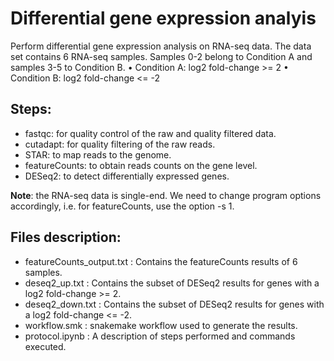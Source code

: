 # Differential gene expression analyis

Perform differential gene expression analysis on RNA-seq data.
The data set contains 6 RNA-seq samples. Samples 0-2 belong to Condition A and samples 3-5 to Condition B.
• Condition A: log2 fold-change >= 2
• Condition B: log2 fold-change <= -2

## Steps:
- fastqc: for quality control of the raw and quality filtered data.
- cutadapt: for quality filtering of the raw reads.
- STAR: to map reads to the genome.
- featureCounts: to obtain reads counts on the gene level.
- DESeq2: to detect differentially expressed genes.

**Note**: the RNA-seq data is single-end. We need to change program options accordingly, i.e. for featureCounts, use the option
-s 1.

## Files description:
- featureCounts_output.txt : Contains the featureCounts results of 6 samples.
- deseq2_up.txt : Contains the subset of DESeq2 results for genes with a log2 fold-change >= 2.
- deseq2_down.txt : Contains the subset of DESeq2 results for genes with a log2 fold-change <= -2.
- workflow.smk : snakemake workflow used to generate the results.
- protocol.ipynb : A description of steps performed and commands executed.

